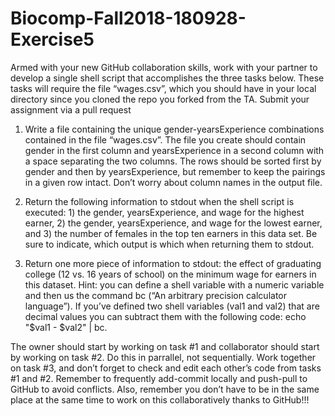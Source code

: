 # Biocomp-Fall2018-180928-Exercise5

Armed with your new GitHub collaboration skills, work with your partner to develop a single shell script
that accomplishes the three tasks below. These tasks will require the file “wages.csv”, which you should have
in your local directory since you cloned the repo you forked from the TA. Submit your assignment via a pull request

1. Write a file containing the unique gender-yearsExperience combinations contained in the file “wages.csv”.
The file you create should contain gender in the first column and yearsExperience in a second column
with a space separating the two columns. The rows should be sorted first by gender and then by
yearsExperience, but remember to keep the pairings in a given row intact. Don’t worry about column
names in the output file.

2. Return the following information to stdout when the shell script is executed: 1) the gender, yearsExperience,
and wage for the highest earner, 2) the gender, yearsExperience, and wage for the lowest earner,
and 3) the number of females in the top ten earners in this data set. Be sure to indicate, which output
is which when returning them to stdout.

3. Return one more piece of information to stdout: the effect of graduating college (12 vs. 16 years of
school) on the minimum wage for earners in this dataset. Hint: you can define a shell variable with a
numeric variable and then us the command bc (“An arbitrary precision calculator language”). If you’ve
defined two shell variables (val1 and val2) that are decimal values you can subtract them with the
following code: echo "$val1 - $val2" | bc.

The owner should start by working on task #1 and collaborator should start by working on task #2.
Do this in parrallel, not sequentially. Work together on task #3, and don’t forget to check and edit each
other’s code from tasks #1 and #2. Remember to frequently add-commit locally and push-pull to GitHub
to avoid conflicts. Also, remember you don’t have to be in the same place at the same time to work on this
collaboratively thanks to GitHub!!!
